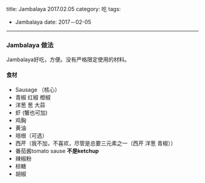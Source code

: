 title: Jambalaya 2017.02.05
category: 吃
tags:
   - Jambalaya
date: 2017－02-05
---

### Jambalaya 做法

Jambalaya好吃，方便。没有严格限定使用的材料。

#### 食材
* Sausage （核心）
* 青椒 红椒 橙椒
* 洋葱 葱 大蒜
* 虾 (蟹也可加) 
* 鸡胸
* 黄油
* 培根（可选）
* 西芹（我不加，不喜欢，尽管是总要三元素之一（西芹 洋葱 青椒））
* 番茄酱tomato sause **不是ketchup**
* 辣椒粉
* 棕糖
* 胡椒
